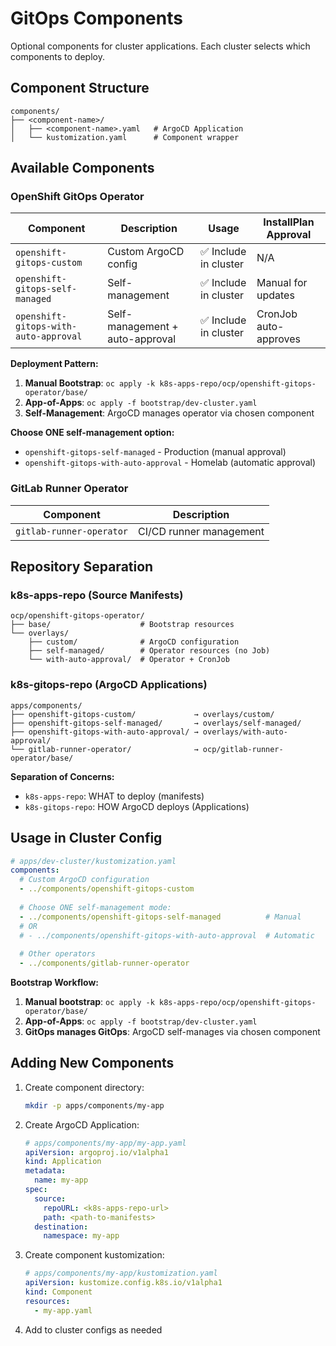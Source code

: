 # GitOps Components

Optional components for cluster applications. Each cluster selects which components to deploy.

## Component Structure

```
components/
├── <component-name>/
│   ├── <component-name>.yaml   # ArgoCD Application
│   └── kustomization.yaml      # Component wrapper
```

## Available Components

### OpenShift GitOps Operator

| Component | Description | Usage | InstallPlan Approval |
|-----------|-------------|-------|---------------------|
| `openshift-gitops-custom` | Custom ArgoCD config | ✅ Include in cluster | N/A |
| `openshift-gitops-self-managed` | Self-management | ✅ Include in cluster | Manual for updates |
| `openshift-gitops-with-auto-approval` | Self-management + auto-approval | ✅ Include in cluster | CronJob auto-approves |

**Deployment Pattern:**
1. **Manual Bootstrap**: `oc apply -k k8s-apps-repo/ocp/openshift-gitops-operator/base/`
2. **App-of-Apps**: `oc apply -f bootstrap/dev-cluster.yaml`
3. **Self-Management**: ArgoCD manages operator via chosen component

**Choose ONE self-management option:**
- `openshift-gitops-self-managed` - Production (manual approval)
- `openshift-gitops-with-auto-approval` - Homelab (automatic approval)

### GitLab Runner Operator

| Component | Description |
|-----------|-------------|
| `gitlab-runner-operator` | CI/CD runner management |

## Repository Separation

### k8s-apps-repo (Source Manifests)
```
ocp/openshift-gitops-operator/
├── base/                    # Bootstrap resources
└── overlays/
    ├── custom/              # ArgoCD configuration
    ├── self-managed/        # Operator resources (no Job)
    └── with-auto-approval/  # Operator + CronJob
```

### k8s-gitops-repo (ArgoCD Applications)
```
apps/components/
├── openshift-gitops-custom/             → overlays/custom/
├── openshift-gitops-self-managed/       → overlays/self-managed/
├── openshift-gitops-with-auto-approval/ → overlays/with-auto-approval/
└── gitlab-runner-operator/              → ocp/gitlab-runner-operator/base/
```

**Separation of Concerns:**
- `k8s-apps-repo`: WHAT to deploy (manifests)
- `k8s-gitops-repo`: HOW ArgoCD deploys (Applications)

## Usage in Cluster Config

```yaml
# apps/dev-cluster/kustomization.yaml
components:
  # Custom ArgoCD configuration
  - ../components/openshift-gitops-custom
  
  # Choose ONE self-management mode:
  - ../components/openshift-gitops-self-managed          # Manual
  # OR
  # - ../components/openshift-gitops-with-auto-approval  # Automatic
  
  # Other operators
  - ../components/gitlab-runner-operator
```

**Bootstrap Workflow:**
1. **Manual bootstrap**: `oc apply -k k8s-apps-repo/ocp/openshift-gitops-operator/base/`
2. **App-of-Apps**: `oc apply -f bootstrap/dev-cluster.yaml`
3. **GitOps manages GitOps**: ArgoCD self-manages via chosen component

## Adding New Components

1. Create component directory:
   ```bash
   mkdir -p apps/components/my-app
   ```

2. Create ArgoCD Application:
   ```yaml
   # apps/components/my-app/my-app.yaml
   apiVersion: argoproj.io/v1alpha1
   kind: Application
   metadata:
     name: my-app
   spec:
     source:
       repoURL: <k8s-apps-repo-url>
       path: <path-to-manifests>
     destination:
       namespace: my-app
   ```

3. Create component kustomization:
   ```yaml
   # apps/components/my-app/kustomization.yaml
   apiVersion: kustomize.config.k8s.io/v1alpha1
   kind: Component
   resources:
     - my-app.yaml
   ```

4. Add to cluster configs as needed


